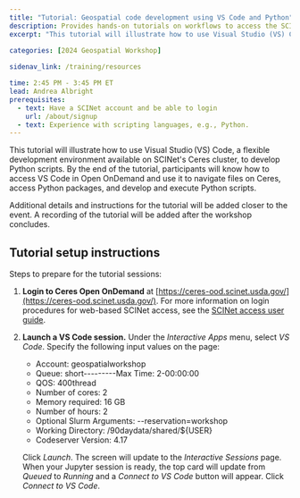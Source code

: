 ```yaml
---
title: "Tutorial: Geospatial code development using VS Code and Python"
description: Provides hands-on tutorials on workflows to access the SCINet HPC systems and conduct geospatial research at scale and fosters geospatial research efforts.
excerpt: "This tutorial will illustrate how to use Visual Studio (VS) Code, a flexible development environment available on SCINet's Ceres cluster, to develop Python scripts. By the end of the tutorial, participants will know how to access VS Code in Open OnDemand and use it to navigate files on Ceres, access Python packages, and develop and execute Python scripts."
 
categories: [2024 Geospatial Workshop] 

sidenav_link: /training/resources

time: 2:45 PM - 3:45 PM ET
lead: Andrea Albright
prerequisites:
  - text: Have a SCINet account and be able to login 
    url: /about/signup
  - text: Experience with scripting languages, e.g., Python. 
---
```


This tutorial will illustrate how to use Visual Studio (VS) Code, a flexible development environment available on SCINet's Ceres cluster, to develop Python scripts. By the end of the tutorial, participants will know how to access VS Code in Open OnDemand and use it to navigate files on Ceres, access Python packages, and develop and execute Python scripts. 

Additional details and instructions for the tutorial will be added closer to the event. A recording of the tutorial will be added after the workshop concludes. 


## Tutorial setup instructions

Steps to prepare for the tutorial sessions:

1. **Login to Ceres Open OnDemand** at [https://ceres-ood.scinet.usda.gov/](https://ceres-ood.scinet.usda.gov/). For more information on login procedures for web-based SCINet access, see the [SCINet access user guide]({{site.baseurl}}/guides/access/web-based-login).

1. **Launch a VS Code session.** Under the *Interactive Apps* menu, select *VS Code*. Specify the following input values on the page:

    * Account: geospatialworkshop
    * Queue: short---------Max Time: 2-00:00:00
    * QOS: 400thread
    * Number of cores: 2
    * Memory required: 16 GB
    * Number of hours: 2
    * Optional Slurm Arguments: \-\-reservation=workshop
    * Working Directory: /90daydata/shared/${USER}
    * Codeserver Version: 4.17
  
    Click *Launch*. The screen will update to the *Interactive Sessions* page. When your Jupyter session is ready, the top card will update from *Queued* to *Running* and a *Connect to VS Code* button will appear. Click *Connect to VS Code*.


